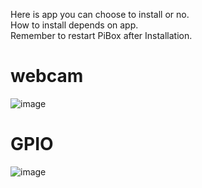 Here is app you can choose to install or no.<br>
How to install  depends on app.<br>
Remember to restart PiBox after Installation.<br>

# webcam #

![image](http://blog.iotwrt.com/wp-content/uploads/2015/01/webcam.jpg)

# GPIO #

![image](http://blog.iotwrt.com/wp-content/uploads/2015/01/gpio.jpg)

